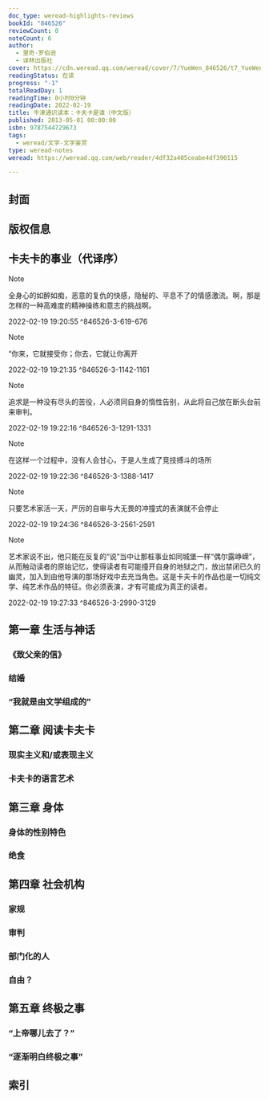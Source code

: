 ```yaml
---
doc_type: weread-highlights-reviews
bookId: "846526"
reviewCount: 0
noteCount: 6
author:
  - 里奇·罗伯逊
  - 译林出版社
cover: https://cdn.weread.qq.com/weread/cover/7/YueWen_846526/t7_YueWen_846526.jpg
readingStatus: 在读
progress: "-1"
totalReadDay: 1
readingTime: 0小时0分钟
readingDate: 2022-02-19
title: 牛津通识读本：卡夫卡是谁（中文版）
published: 2013-05-01 00:00:00
isbn: 9787544729673
tags:
  - weread/文学-文学鉴赏
type: weread-notes
weread: https://weread.qq.com/web/reader/4df32a405ceabe4df390115

---
```



## 封面

## 版权信息

## 卡夫卡的事业（代译序）

> [!NOTE] 
> 全身心的如醉如痴，恶意的复仇的快感，隐秘的、平息不了的情感激流。啊，那是怎样的一种高难度的精神操练和意志的挑战啊。
> 
> 2022-02-19 19:20:55 ^846526-3-619-676

> [!NOTE] 
> “你来，它就接受你；你去，它就让你离开
> 
> 2022-02-19 19:21:35 ^846526-3-1142-1161

> [!NOTE] 
> 追求是一种没有尽头的苦役，人必须同自身的惰性告别，从此将自己放在断头台前来审判。
> 
> 2022-02-19 19:22:16 ^846526-3-1291-1331

> [!NOTE] 
> 在这样一个过程中，没有人会甘心，于是人生成了竞技搏斗的场所
> 
> 2022-02-19 19:22:36 ^846526-3-1388-1417

> [!NOTE] 
> 只要艺术家活一天，严厉的自审与大无畏的冲撞式的表演就不会停止
> 
> 2022-02-19 19:24:36 ^846526-3-2561-2591

> [!NOTE] 
> 艺术家说不出，他只能在反复的“说”当中让那桩事业如同城堡一样“偶尔露峥嵘”，从而触动读者的原始记忆，使得读者有可能撞开自身的地狱之门，放出禁闭已久的幽灵，加入到由他导演的那场好戏中去充当角色。这是卡夫卡的作品也是一切纯文学、纯艺术作品的特征。你必须表演，才有可能成为真正的读者。
> 
> 2022-02-19 19:27:33 ^846526-3-2990-3129

## 第一章 生活与神话

### 《致父亲的信》

### 结婚

### “我就是由文学组成的”

## 第二章 阅读卡夫卡

### 现实主义和/或表现主义

### 卡夫卡的语言艺术

## 第三章 身体

### 身体的性别特色

### 绝食

## 第四章 社会机构

### 家规

### 审判

### 部门化的人

### 自由？

## 第五章 终极之事

### “上帝哪儿去了？”

### “逐渐明白终极之事”

## 索引


